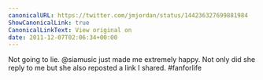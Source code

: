 ```yaml
---
canonicalURL: https://twitter.com/jmjordan/status/144236327699881984
ShowCanonicalLink: true
CanonicalLinkText: View original on
date: 2011-12-07T02:06:34+00:00
---
```

Not going to lie. @siamusic just made me extremely happy. Not only did she reply to me but she also reposted a link I shared. #fanforlife